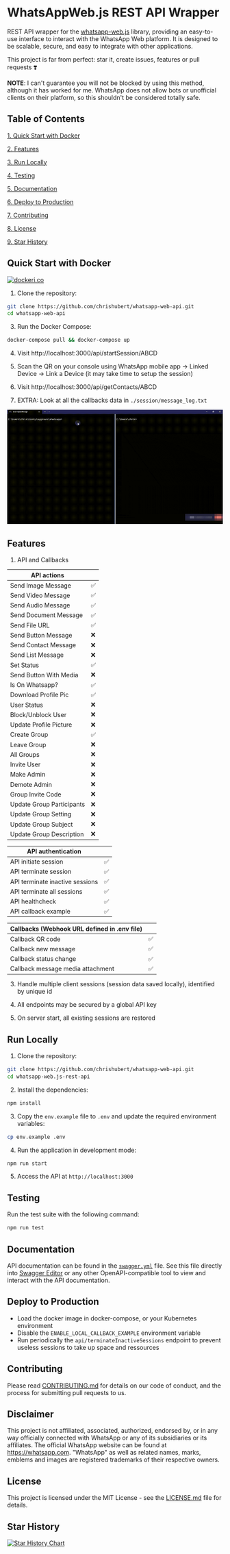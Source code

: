 # WhatsAppWeb.js REST API Wrapper

REST API wrapper for the [whatsapp-web.js](https://github.com/pedroslopez/whatsapp-web.js) library, providing an easy-to-use interface to interact with the WhatsApp Web platform. It is designed to be scalable, secure, and easy to integrate with other applications.

This project is far from perfect: star it, create issues, features or pull requests ❣️

**NOTE**: I can't guarantee you will not be blocked by using this method, although it has worked for me. WhatsApp does not allow bots or unofficial clients on their platform, so this shouldn't be considered totally safe.

## Table of Contents

[1. Quick Start with Docker](#quick-start-with-docker)

[2. Features](#features)

[3. Run Locally](#run-locally)

[4. Testing](#testing)

[5. Documentation](#documentation)

[6. Deploy to Production](#deploy-to-production)

[7. Contributing](#contributing)

[8. License](#license)

[9. Star History](#star-history)

## Quick Start with Docker

[![dockeri.co](https://dockerico.blankenship.io/image/chrishubert/whatsapp-web-api)](https://hub.docker.com/r/chrishubert/whatsapp-web-api)

1. Clone the repository:

```bash
git clone https://github.com/chrishubert/whatsapp-web-api.git
cd whatsapp-web-api
```

3. Run the Docker Compose:

```bash
docker-compose pull && docker-compose up
```
4. Visit http://localhost:3000/api/startSession/ABCD

5. Scan the QR on your console using WhatsApp mobile app -> Linked Device -> Link a Device (it may take time to setup the session)

6. Visit http://localhost:3000/api/getContacts/ABCD

7. EXTRA: Look at all the callbacks data in `./session/message_log.txt`

![Quick Start](./assets/basic_start.gif)

## Features

1. API and Callbacks

| API actions |   |
| ------------------------------- | - |
| Send Image Message              | ✅ |
| Send Video Message              | ✅ |
| Send Audio Message              | ✅ |
| Send Document Message           | ✅ |
| Send File URL                   | ✅ |
| Send Button Message             | ❌ |
| Send Contact Message            | ❌ |
| Send List Message               | ❌ |
| Set Status                      | ✅ |
| Send Button With Media          | ❌ |
| Is On Whatsapp?                 | ✅ |
| Download Profile Pic            | ✅ |
| User Status                     | ❌ |
| Block/Unblock User              | ❌ |
| Update Profile Picture          | ❌ |
| Create Group                    | ✅ |
| Leave Group                     | ❌ |
| All Groups                      | ❌ |
| Invite User                     | ❌ |
| Make Admin                      | ❌ |
| Demote Admin                    | ❌ |
| Group Invite Code               | ❌ |
| Update Group Participants       | ❌ |
| Update Group Setting            | ❌ |
| Update Group Subject            | ❌ |
| Update Group Description        | ❌ |

| API authentication |   |
| -------------------------------------- | - |
| API initiate session                   | ✅ |
| API terminate session                  | ✅ |
| API terminate inactive sessions        | ✅ |
| API terminate all sessions             | ✅ |
| API healthcheck                        | ✅ |
| API callback example                   | ✅ |

| Callbacks (Webhook URL defined in .env file) |   |
| ----------------------------------------------------- | - |
| Callback QR code                                      | ✅ |
| Callback new message                                  | ✅ |
| Callback status change                                | ✅ |
| Callback message media attachment                     | ✅ |

3. Handle multiple client sessions (session data saved locally), identified by unique id

4. All endpoints may be secured by a global API key

5. On server start, all existing sessions are restored

## Run Locally

1. Clone the repository:

```bash
git clone https://github.com/chrishubert/whatsapp-web-api.git
cd whatsapp-web.js-rest-api
```

2. Install the dependencies:

```bash
npm install
```

3. Copy the `env.example` file to `.env` and update the required environment variables:

```bash
cp env.example .env
```

4. Run the application in development mode:

```bash
npm run start
```

5. Access the API at `http://localhost:3000`

## Testing

Run the test suite with the following command:

```bash
npm run test
```

## Documentation

API documentation can be found in the [`swagger.yml`](https://raw.githubusercontent.com/chrishubert/whatsapp-web-api/master/swagger.yml) file. See this file directly into [Swagger Editor](https://editor.swagger.io/?url=https://raw.githubusercontent.com/chrishubert/whatsapp-web-api/master/swagger.yml) or any other OpenAPI-compatible tool to view and interact with the API documentation.

## Deploy to Production

- Load the docker image in docker-compose, or your Kubernetes environment
- Disable the `ENABLE_LOCAL_CALLBACK_EXAMPLE` environment variable
- Run periodically the `api/terminateInactiveSessions` endpoint to prevent useless sessions to take up space and ressources

## Contributing

Please read [CONTRIBUTING.md](./CONTRIBUTING.md) for details on our code of conduct, and the process for submitting pull requests to us.

## Disclaimer

This project is not affiliated, associated, authorized, endorsed by, or in any way officially connected with WhatsApp or any of its subsidiaries or its affiliates. The official WhatsApp website can be found at https://whatsapp.com. "WhatsApp" as well as related names, marks, emblems and images are registered trademarks of their respective owners.

## License

This project is licensed under the MIT License - see the [LICENSE.md](./LICENSE.md) file for details.

## Star History

[![Star History Chart](https://api.star-history.com/svg?repos=chrishubert/whatsapp-web-api&type=Date)](https://star-history.com/#chrishubert/whatsapp-web-api&Date)
